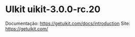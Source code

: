 # UIkit uikit-3.0.0-rc.20

Documentação: https://getuikit.com/docs/introduction
Site: https://getuikit.com/
